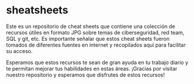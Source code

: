 # sheatsheets

Este es un repositorio de cheat sheets que contiene una colección de recursos útiles en formato JPG sobre temas de ciberseguridad, red team, SQL y git, etc. 
Es importante señalar que estos cheat sheets fueron tomados de diferentes fuentes en internet y recopilados aquí para facilitar su acceso.

Esperamos que estos recursos te sean de gran ayuda en tu trabajo diario y te permitan mejorar tus habilidades en estas áreas.
¡Gracias por visitar nuestro repositorio y esperamos que disfrutes de estos recursos!
